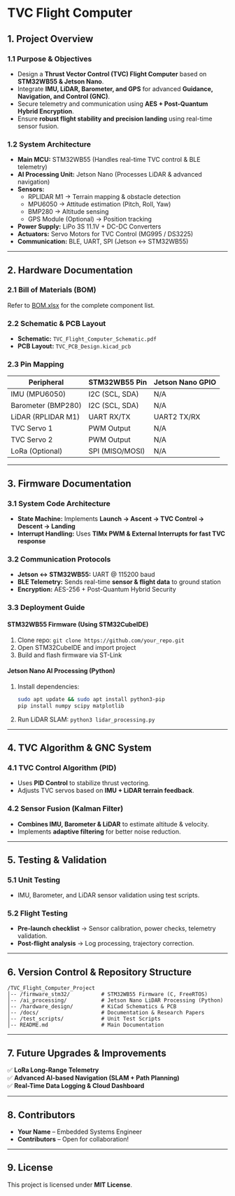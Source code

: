 # TVC Flight Computer 

## 1. Project Overview
### 1.1 Purpose & Objectives
- Design a **Thrust Vector Control (TVC) Flight Computer** based on **STM32WB55 & Jetson Nano**.
- Integrate **IMU, LiDAR, Barometer, and GPS** for advanced **Guidance, Navigation, and Control (GNC)**.
- Secure telemetry and communication using **AES + Post-Quantum Hybrid Encryption**.
- Ensure **robust flight stability and precision landing** using real-time sensor fusion.

### 1.2 System Architecture
- **Main MCU:** STM32WB55 (Handles real-time TVC control & BLE telemetry)
- **AI Processing Unit:** Jetson Nano (Processes LiDAR & advanced navigation)
- **Sensors:**
  - RPLIDAR M1 → Terrain mapping & obstacle detection
  - MPU6050 → Attitude estimation (Pitch, Roll, Yaw)
  - BMP280 → Altitude sensing
  - GPS Module (Optional) → Position tracking
- **Power Supply:** LiPo 3S 11.1V + DC-DC Converters
- **Actuators:** Servo Motors for TVC Control (MG995 / DS3225)
- **Communication:** BLE, UART, SPI (Jetson ↔ STM32WB55)

---

## 2. Hardware Documentation
### 2.1 Bill of Materials (BOM)
Refer to [BOM.xlsx](BOM.xlsx) for the complete component list.

### 2.2 Schematic & PCB Layout
- **Schematic:** `TVC_Flight_Computer_Schematic.pdf`
- **PCB Layout:** `TVC_PCB_Design.kicad_pcb`

### 2.3 Pin Mapping
| Peripheral       | STM32WB55 Pin  | Jetson Nano GPIO |
|-----------------|---------------|------------------|
| IMU (MPU6050)   | I2C (SCL, SDA) | N/A              |
| Barometer (BMP280) | I2C (SCL, SDA) | N/A              |
| LiDAR (RPLIDAR M1) | UART RX/TX    | UART2 TX/RX      |
| TVC Servo 1     | PWM Output    | N/A              |
| TVC Servo 2     | PWM Output    | N/A              |
| LoRa (Optional) | SPI (MISO/MOSI) | N/A              |

---

## 3. Firmware Documentation
### 3.1 System Code Architecture
- **State Machine:** Implements **Launch → Ascent → TVC Control → Descent → Landing**
- **Interrupt Handling:** Uses **TIMx PWM & External Interrupts for fast TVC response**

### 3.2 Communication Protocols
- **Jetson ↔ STM32WB55:** UART @ 115200 baud
- **BLE Telemetry:** Sends real-time **sensor & flight data** to ground station
- **Encryption:** AES-256 + Post-Quantum Hybrid Security

### 3.3 Deployment Guide
#### **STM32WB55 Firmware (Using STM32CubeIDE)**
1. Clone repo: `git clone https://github.com/your_repo.git`
2. Open STM32CubeIDE and import project
3. Build and flash firmware via ST-Link

#### **Jetson Nano AI Processing (Python)**
1. Install dependencies:  
   ```bash
   sudo apt update && sudo apt install python3-pip
   pip install numpy scipy matplotlib
   ```
2. Run LiDAR SLAM: `python3 lidar_processing.py`

---

## 4. TVC Algorithm & GNC System
### 4.1 TVC Control Algorithm (PID)
- Uses **PID Control** to stabilize thrust vectoring.
- Adjusts TVC servos based on **IMU + LiDAR terrain feedback**.

### 4.2 Sensor Fusion (Kalman Filter)
- **Combines IMU, Barometer & LiDAR** to estimate altitude & velocity.
- Implements **adaptive filtering** for better noise reduction.

---

## 5. Testing & Validation
### 5.1 Unit Testing
- IMU, Barometer, and LiDAR sensor validation using test scripts.

### 5.2 Flight Testing
- **Pre-launch checklist** → Sensor calibration, power checks, telemetry validation.
- **Post-flight analysis** → Log processing, trajectory correction.

---

## 6. Version Control & Repository Structure
```
/TVC_Flight_Computer_Project
│-- /firmware_stm32/          # STM32WB55 Firmware (C, FreeRTOS)
│-- /ai_processing/           # Jetson Nano LiDAR Processing (Python)
│-- /hardware_design/         # KiCad Schematics & PCB
│-- /docs/                    # Documentation & Research Papers
│-- /test_scripts/            # Unit Test Scripts
│-- README.md                 # Main Documentation
```

---

## 7. Future Upgrades & Improvements
✅ **LoRa Long-Range Telemetry**  
✅ **Advanced AI-based Navigation (SLAM + Path Planning)**  
✅ **Real-Time Data Logging & Cloud Dashboard**  

---

## 8. Contributors
- **Your Name** – Embedded Systems Engineer  
- **Contributors** – Open for collaboration!  

---

## 9. License
This project is licensed under **MIT License**.
